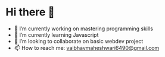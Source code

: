 # Hi there 👋



- 🔭 I’m currently working on mastering programming skills
- 🌱 I’m currently learning Javascript
- 👯 I’m looking to collaborate on basic webdev project
- 📫 How to reach me: vaibhavmaheshwari6490@gmail.com
